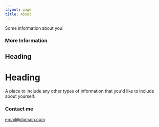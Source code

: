 ```yaml
---
layout: page
title: About
---
```


Some information about you!

### More Information

## Heading

# Heading

A place to include any other types of information that you'd like to include about yourself. 

### Contact me

[email@domain.com](mailto:email@domain.com)